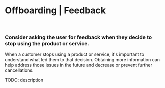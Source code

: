 # Offboarding | Feedback
<br>


### Consider asking the user for feedback when they decide to stop using the product or service.

When a customer stops using a product or service, it's important to understand what led them to that decision. Obtaining more information can help address
those issues in the future and decrease or prevent further cancellations.

TODO: description

<br>


